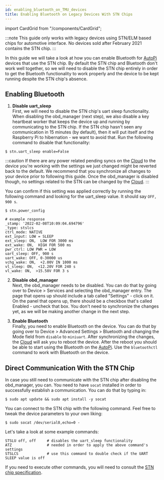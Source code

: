 ```yaml
---
id: enabling_bluetooth_on_TMU_devices
title: Enabling Bluetooth on Legacy Devices With STN Chips
---
```

import CardGrid from "/components/CardGrid";


:::note
  This guide only works with legacy devices using STN/ELM based chips for automotive interface. No devices sold after February 2021 contains the STN chip. 
:::

In this guide we will take a look at how you can enable Bluetooth for [AutoPi](https://www.autopi.io) devices that use the
STN chip. By default the STN chip and Bluetooth don't work well together, so we will need to disable
the STN chip entirely in order to get the Bluetooth functionality to work properly and the device to
be kept running despite the STN chip's absence.

## Enabling Bluetooth
1. **Disable uart_sleep**  
  First, we will need to disable the STN chip's uart sleep functionality. When disabling the
  obd_manager (next step), we also disable a key heartbeat worker that keeps the device up and
  running by communicating to the STN chip. If the STN chip hasn't seen any communication in 15
  minutes (by default), then it will put itself and the Raspberry Pi to hibernation - we want to
  avoid that. Run the following command to disable that functionality:

  ```
  $ stn.uart_sleep enable=False
  ```

  :::caution
  If there are any power related pending syncs on the [Cloud](https://www.autopi.io/software-platform/cloud-management) to the device you're working with the
  settings we just changed might be reverted back to the default. We recommend that you synchronize
  all changes to your device prior to following this guide. Once the obd_manager is disabled though,
  no settings related to the STN can be changed by the [Cloud](https://www.autopi.io/software-platform/cloud-management).
  :::

  You can confirm if this setting was applied correctly by running the following command and looking
  for the uart_sleep value. It should say `OFF, 900 s`.

  ```
  $ stn.power_config

  # example response
  _stamp: '2022-02-08T10:09:04.694796'
  _type: stslcs
  ctrl_mode: NATIVE
  ext_input: LOW = SLEEP
  ext_sleep: ON,  LOW FOR 3000 ms
  ext_wake: ON,  HIGH FOR 500 ms
  pwr_ctrl: LOW PWR = LOW
  uart_sleep: OFF, 900 s
  uart_wake: OFF, 0-30000 us
  vchg_wake: ON,  +2.00V IN 1000 ms
  vl_sleep: ON,  <12.20V FOR 240 s
  vl_wake: ON,  >15.50V FOR 3 s
  ```

2. **Disable obd_manager**  
  Next, the obd_manager needs to be disabled. You can do that by going over to Device > Services
  and selecting the obd_manager entry. The page that opens up should include a tab called
  "Settings" - click on it. On the panel that opens up, there should be a checkbox that's called
  Enabled - uncheck that box. You don't need to synchronize the changes yet, as we will be
  making another change in the next step.

3. **Enable Bluetooth**  
  Finally, you need to enable Bluetooth on the device. You can do that by going over to Device >
  Advanced Settings > Bluetooth and changing the Mode field from `disable` to `miniuart`. After synchronizing
  the changes, the [Cloud](https://www.autopi.io/software-platform/cloud-management) will ask you to reboot the device. After the reboot you should be able to
  start using the Bluetooth on the [AutoPi](https://www.autopi.io). Use the `bluetoothctl` command to work with Bluetooth on
  the device.

## Direct Communication With the STN Chip

In case you still need to communicate with the STN chip after disabling the obd_manager, you can.
You need to have `socat` installed in order to successfully establish a communication. You can do
that by typing in:

```
$ sudo apt update && sudo apt install -y socat
```

You can connect to the STN chip with the following command. Feel free to tweak the device parameters
to your own liking:

```
$ sudo socat /dev/serial0,echo=0 -
```

Let's take a look at some example commands:
```
STSLU off, off     # disables the uart_sleep functionality
ATZ                # needed in order to apply the above command's settings
STSLCS             # use this command to double check if the UART SLEEP value is off
```

If you need to execute other commands, you will need to consult the
[STN chip specification](https://www.obdsol.com/solutions/chips/stn2100/).

